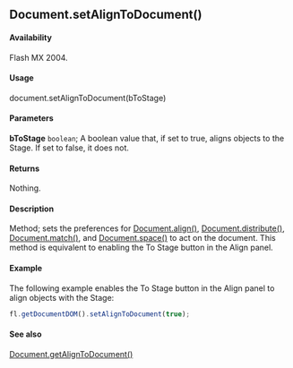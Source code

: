 ## Document.setAlignToDocument()

#### Availability

Flash MX 2004.

#### Usage

document.setAlignToDocument(bToStage)

#### Parameters

**bToStage** `boolean`; A boolean value that, if set to true, aligns objects to the Stage. If set to false, it does not.

#### Returns

Nothing.

#### Description

Method; sets the preferences for [Document.align()](../Document_object/Document13.md), [Document.distribute()](../Document_object/Document49.md), [Document.match()](../Document_object/Document120.md), and [Document.space()](../Document_object/Document67.md) to act on the document. This method is equivalent to enabling the To Stage button in the Align panel.

#### Example

The following example enables the To Stage button in the Align panel to align objects with the Stage:

```javascript
fl.getDocumentDOM().setAlignToDocument(true);
```

#### See also

[Document.getAlignToDocument()](../Document_object/Document72.md)
